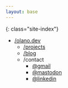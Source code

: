 ```yaml
---
layout: base
---
```


{: class="site-index"}
* [/olano.dev](/)
  * [/projects](/projects)
  * [/blog](/blog)
  * /contact
    * [@gmail](mailto:facundo.olano@gmail.com)
    * [@mastodon](https://hachyderm.io/@facundoolano)
    * [@linkedin](https://www.linkedin.com/in/facundoolano/)
